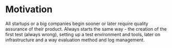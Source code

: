 # Motivation

All startups or a big companies begin sooner or later require quality assurance of their product. Always starts the same way - the creation of the first test (always wrong), setting up a test environment and tools, later on infrastructure and a way evaluation method and log management.